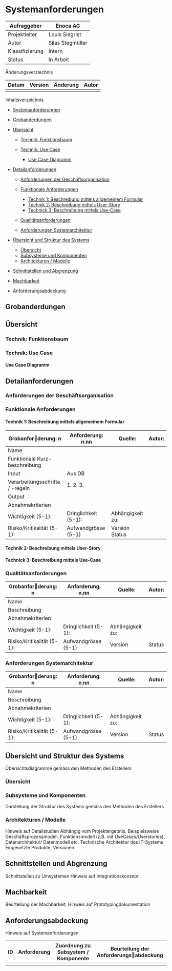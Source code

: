# Systemanforderungen

Aufraggeber     | Enoca AG
--------------- | ----------------
Projektleiter   | Louis Siegrist
Autor           | Silas Stegmüller
Klassifizierung | Intern
Status          | In Arbeit

Änderungsverziechnis

Datum | Version | Änderung | Autor
----- | ------- | -------- | -----
      |         |          |

Inhaltsverzeichnis

<!-- toc orderedList:0 depthFrom:1 depthTo:6 -->

 - [Systemanforderungen](#systemanforderungen)

  - [Grobanderdungen](#grobanderdungen)
  - [Übersicht](#übersicht)

    - [Technik: Funktionsbaum](#technik-funktionsbaum)
    - [Technik: Use Case](#technik-use-case)

      - [Use Case Diagramm](#use-case-diagramm)

  - [Detailanforderungen](#detailanforderungen)

    - [Anforderungen der Geschäftsorganisation](#anforderungen-der-geschäftsorganisation)
    - [Funktionale Anforderungen](#funktionale-anforderungen)

      - [Technik 1: Beschreibung mittels allgemeinem Formular](#technik-1-beschreibung-mittels-allgemeinem-formular)
      - [Technik 2: Beschreibung mittels User-Story](#technik-2-beschreibung-mittels-user-story)
      - [Technick 3: Beschreibung mittels Use-Case](#technick-3-beschreibung-mittels-use-case)

    - [Qualitätsanforderungen](#qualitätsanforderungen)
    - [Anforderungen Systemarchitektur](#anforderungen-systemarchitektur)

  - [Übersicht und Struktur des Systems](#übersicht-und-struktur-des-systems)

    - [Übersicht](#übersicht-1)
    - [Subsysteme und Komponenten](#subsysteme-und-komponenten)
    - [Architekturen / Modelle](#architekturen-modelle)

  - [Schnittstellen und Abgrenzung](#schnittstellen-und-abgrenzung)
  - [Machbarkeit](#machbarkeit)
  - [Anforderungsabdeckung](#anforderungsabdeckung)

<!-- tocstop -->

 ## Grobanderdungen

## Übersicht

### Technik: Funktionsbaum

### Technik: Use Case

#### Use Case Diagramm

## Detailanforderungen

### Anforderungen der Geschäftsorganisation

### Funktionale Anforderungen

#### Technik 1: Beschreibung mittels allgemeinem Formular

Grobanforderung: n             | Anforderung: n.nn    | Quelle:          | Autor:
------------------------------- | -------------------- | ---------------- | ------
Name                            |
Funktionale Kurz-beschreibung   |
Input                           | Aus DB
Verarbeitungsschritte / -regeln | 1\. 2\. 3.
Output                          |
Abnahmekriterien                |
Wichtigkeit (5-1):              | Dringlichkeit (5-1): | Abhängigkeit zu:
Risiko/Kritikalität (5-1):      | Aufwandgrösse (5-1)  | Version Status

#### Technik 2: Beschreibung mittels User-Story

#### Technick 3: Beschreibung mittels Use-Case

### Qualitätsanforderungen

Grobanforderung: n        | Anforderung: n.nn    | Quelle:          | Autor:
-------------------------- | -------------------- | ---------------- | ------
Name                       |
Beschreibung               |
Abnahmekriterien           |
Wichtigkeit (5-1):         | Dringlichkeit (5-1): | Abhängigkeit zu:
Risiko/Kritikalität (5-1): | Aufwandgrösse (5-1)  | Version          | Status

### Anforderungen Systemarchitektur

Grobanforderung: n        | Anforderung: n.nn    | Quelle:          | Autor:
-------------------------- | -------------------- | ---------------- | ------
Name                       |
Beschreibung               |
Abnahmekriterien           |
Wichtigkeit (5-1):         | Dringlichkeit (5-1): | Abhängigkeit zu:
Risiko/Kritikalität (5-1): | Aufwandgrösse (5-1)  | Version          | Status

## Übersicht und Struktur des Systems

Übersichtsdiagramme gemäss den Methoden des Erstellers

### Übersicht

### Subsysteme und Komponenten

Darstellung der Struktur des Systems gemäss den Methoden des Erstellers

### Architekturen / Modelle

Hinweis auf Detailstudien Abhängig vom Projektergebnis. Beispielsweise Geschäftsprozessmodell, Funktionsmodell (z.B. mit UseCases/Userstories), Datenarchitektur/ Datenmodell etc. Technische Architektur des IT-Systems Eingesetzte Produkte, Versionen

## Schnittstellen und Abgrenzung

Schnittstellen zu Umsystemen Hinweis auf Integrationskonzept

## Machbarkeit

Beurteilung der Machbarkeit, Hinweis auf Prototypingdokumentation

## Anforderungsabdeckung

Hinweis auf Systemanforderungen

ID| Anforderung |Zuordnung zu Subsystem / Komponente |Beurteilung der Anforderungsabdeckung
--|--|--|--
|||
